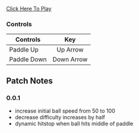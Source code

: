 [Click Here To Play](https://tkshehan.github.io/pong/pong.html)

### Controls
| Controls | Key |
| ------------- |:-------------:|
| Paddle Up  | Up Arrow |
| Paddle Down | Down Arrow |

## Patch Notes

### 0.0.1
- increase initial ball speed from 50 to 100
- decrease difficulty increases by half
- dynamic hitstop when ball hits middle of paddle

